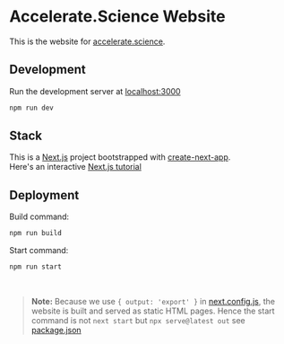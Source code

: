 # Accelerate.Science Website

This is the website for [accelerate.science](https://accelerate.science).  


## Development

Run the development server at [localhost:3000](http://localhost:3000)

```bash
npm run dev
```


## Stack

This is a [Next.js](https://nextjs.org/docs) project bootstrapped with [create-next-app](https://github.com/vercel/next.js/tree/canary/packages/create-next-app).  
Here's an interactive [Next.js tutorial](https://nextjs.org/learn)

## Deployment

<!-- chmod +x deploy.sh -->
<!-- ./deploy.sh -->

Build command:

```bash
npm run build
```

Start command:

```bash
npm run start
```

<br>

> **Note:** Because we use `{ output: 'export' }` in [next.config.js](next.config.js), the website is built and served as static HTML pages. Hence the start command is not `next start` but `npx serve@latest out` see [package.json](package.json)


<!-- The easiest way to deploy your Next.js app is to use the [Vercel Platform](https://vercel.com/new?utm_medium=default-template&filter=next.js&utm_source=create-next-app&utm_campaign=create-next-app-readme) from the creators of Next.js.

Check out our [Next.js deployment documentation](https://nextjs.org/docs/deployment) for more details. -->
